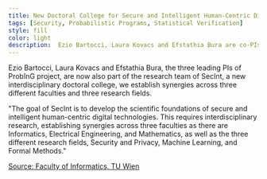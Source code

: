 ```yaml
---
title: New Doctoral College for Secure and Intelligent Human-Centric Digital Technologies
tags: [Security, Probabilistic Programs, Statistical Verification] 
style: fill
color: light
description:  Ezio Bartocci, Laura Kovacs and Efstathia Bura are co-PIs in a new interdisciplinary doctoral college funded by TU Wien. 
---
```



Ezio Bartocci, Laura Kovacs and Efstathia Bura, the three leading PIs of ProbInG project, 
are now also part of the research team of SecInt, a new interdisciplinary doctoral college, 
we establish synergies across three different faculties and three research fields. 


"The goal of SecInt is to develop the scientific foundations of secure and 
intelligent human-centric digital technologies. This requires interdisciplinary 
research, establishing synergies across three faculties as there are Informatics, 
Electrical Engineering, and Mathematics, as well as the three different research fields, 
Security and Privacy, Machine Learning, and Formal Methods."

[Source: Faculty of Informatics, TU Wien](https://informatics.tuwien.ac.at/news/1897)




